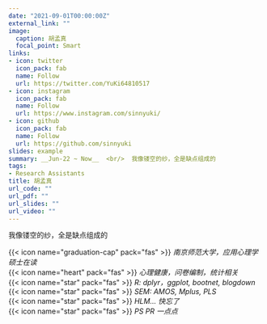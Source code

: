 ```yaml
---
date: "2021-09-01T00:00:00Z"
external_link: ""
image:
  caption: 胡孟真
  focal_point: Smart
links:
- icon: twitter
  icon_pack: fab
  name: Follow
  url: https://twitter.com/YuKi64810517
- icon: instagram
  icon_pack: fab
  name: Follow
  url: https://www.instagram.com/sinnyuki/
- icon: github
  icon_pack: fab
  name: Follow
  url: https://github.com/sinnyuki
slides: example
summary: __Jun-22 ~ Now__  <br/>  我像镂空的纱，全是缺点组成的
tags:
- Research Assistants
title: 胡孟真
url_code: ""
url_pdf: ""
url_slides: ""
url_video: ""
---
```

我像镂空的纱，全是缺点组成的

{{< icon name="graduation-cap" pack="fas" >}} _南京师范大学，应用心理学硕士在读_  
{{< icon name="heart" pack="fas" >}} _心理健康，问卷编制，统计相关_  
{{< icon name="star" pack="fas" >}} _R: dplyr，ggplot, bootnet, blogdown_  
{{< icon name="star" pack="fas" >}} _SEM: AMOS, Mplus, PLS_  
{{< icon name="star" pack="fas" >}} _HLM... 快忘了_   
{{< icon name="star" pack="fas" >}} _PS PR 一点点_  
